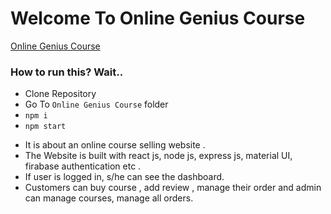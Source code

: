 # Welcome To Online Genius Course
[Online Genius Course](https://online-geinus-course.web.app/?fbclid=IwAR2oIkB0v4YjX01-FzL1f1ilQbWRm1cZGU9sw8ZdZm8v8JbqNEnlA42Vaz0)

### How to run this? Wait..
- Clone Repository
- Go To `Online Genius Course` folder
- `npm i`
- `npm start`

* It is about an online course selling website .
* The Website is built with react js, node js, express js, material UI, firabase authentication etc .
* If user is logged in, s/he can see the dashboard. 
* Customers can buy course , add review , manage their order and admin can manage courses, manage all orders.
